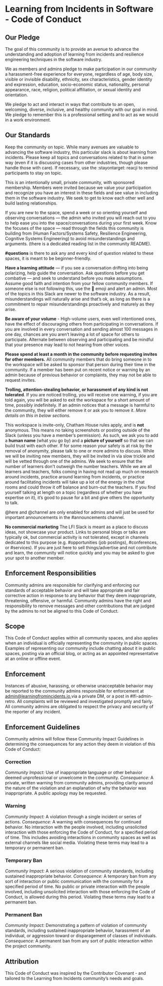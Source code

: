 # Learning from Incidents in Software - Code of Conduct

## Our Pledge

The goal of this community is to provide an avenue to advance the understanding and adoption of learning from incidents and resilience engineering techniques in the
software industry.

We as members and admins pledge to make participation in our community a harassment-free experience for everyone, regardless of age, body size, visible or invisible disability, ethnicity, sex characteristics, gender identity and expression, education, socio-economic status, nationality, personal appearance, race, religion, political affiliation, or sexual identity and orientation.

We pledge to act and interact in ways that contribute to an open, welcoming, diverse, inclusive, and healthy community with our goal in mind. We pledge to remember this is a professional setting and to act as we would in a work environment.

## Our Standards

Keep the community on topic. While many avenues are valuable to advancing the software industry, this particular slack is about learning from incidents. Please keep all topics and conversations related to that in some way (even if it is discussing cases from other industries, though please handle those with care). If necessary, use the :stayontarget: reacji to remind participants to stay on topic.

This is an intentionally small, private community, with sponsored membership. Members were invited because we value your participation and recognize you have an interest in these fields and see value in including them in the software industry. We seek to get to know each other well and build lasting relationships.

If you are new to the space, spend a week or so orienting yourself and observing conversations — the admin who invited you will reach out to you to help ease you into
the space/conversations during your first week. Know the focuses of the space — read through the fields this community is building from (Human Factors/Systems Safety, Resilience Engineering, Cognitive Systems Engineering) to avoid misunderstandings and arguments. (there is a dedicated reading list in the community README).

**#questions** is there to ask any and every kind of question related to these spaces, it is meant to be beginner-friendly.

**Have a learning attitude** — if you see a conversation drifting into being polarizing, help guide the conversation. Ask questions before you get combative — and seek to understand before you make assumptions. Assume good faith and intention from your fellow community members. If someone else is not following this, use the :red_circle: emoji and alert an admin. Most of the topics in this Slack are newer to the software industry. As a result, misunderstandings will naturally arise and that’s ok, as long as there is a commitment to repair misunderstandings proactively and maturely as they arise.

**Be aware of your volume** - High-volume users, even well intentioned ones, have the effect of discouraging others from participating in conversations. If you are involved in every conversation and sending almost 100 messages in one day, chances are you aren’t leaving a lot of space for others to participate. Alternate between observing and participating and be mindful that your presence may lead to not hearing from other voices.

**Please spend at least a month in the community before requesting invites for other members.** All community members that do bring someone in to the workspace will be asked to sponsor that person during their time in the community. If a member has been put on recent notice or warning by an admin because of previous behavior or complaints, they may not be able to request invites.

**Trolling, attention-stealing behavior, or harassment of any kind is not tolerated**. If you are noticed trolling, you will receive one warning, if you are told again, you will be asked to exit the workspace for a short amount of time, possibly indefinitely. If an admin notices that a message is harmful to the community, they will either remove it or ask you to remove it. _More details on this in below sections._

This workspace is invite-only, Chatham House rules apply, and is **not** anonymous. This means no taking screenshots or posting outside of the Slack (unless you have a member’s permission). As such, we ask you to add a **human name** (what you go by) and a **picture of yourself** so that we can build trust with each other. If for some reason your safety is at risk by the removal of anonymity, please talk to one or more admins to discuss. While we will be inviting new members, they will be invited in via slow trickle and will be vetted through one of the admins. We seek to ensure that the number of learners don't outweigh the number teachers. While we are all learners and teachers, folks coming in having not read up much on research around incidents, practice around learning from incidents, or practice around facilitating incidents will take up a lot of the energy in the chat rooms and could throw it off balance and burn-out the teachers. If you find yourself talking at length on a
topic (regardless of whether you have expertise on it), it’s good to pause for a bit and give others the opportunity to talk.

@here and @channel are only enabled for admins and will just be used for important announcements in the #announcements channel.

**No commercial marketing**
The LFI Slack is meant as a place to discuss ideas, not showcase your product. Links to personal blogs or talks are typically ok, but commercial activity is not tolerated, except in channels dedicated to this purpose ​(e.g. #opportunities (job postings), #conferences, or #services). If you are just here to sell things/advertise and not contribute and learn, the community will notice quickly and you may be asked to give your spot to another member.

## Enforcement Responsibilities

Community admins are responsible for clarifying and enforcing our standards of acceptable behavior and will take appropriate and fair corrective action in response to any behavior that they deem inappropriate, threatening, offensive, or harmful. Community admins have the right and responsibility to remove messages and other contributions that are judged by the admins to not be aligned to this Code of Conduct.

## Scope

This Code of Conduct applies within all community spaces, and also applies when an individual is officially representing the community in public spaces. Examples of representing our community include chatting about it in public spaces, posting via an official blog, or acting as an appointed representative at an online or offline event.

## Enforcement

Instances of abusive, harassing, or otherwise unacceptable behavior may be reported to the community admins responsible for enforcement at admin@learningfromincidents.io​, ​via a private DM, or a post in #lfi-admin-retro. All complaints will be reviewed and investigated promptly and fairly. All community admins are obligated to respect the privacy and security of the reporter of any incident.

## Enforcement Guidelines

Community admins will follow these Community Impact Guidelines in determining the consequences for any action they deem in violation of this Code of Conduct:

### Correction

*Community Impact:* Use of inappropriate language or other behavior deemed unprofessional or unwelcome in the community.
*Consequence:* A private, written warning from community admins, providing clarity around the nature of the violation and an explanation of why the behavior was inappropriate. A public apology may be requested.

### Warning

*Community Impact:* A violation through a single incident or series of actions.
*Consequence:* A warning with consequences for continued behavior. No interaction with the people involved, including unsolicited interaction with those enforcing the Code of Conduct, for a specified period of time. This includes avoiding interactions in community spaces as well as external channels like social media. Violating these terms may lead to a temporary or permanent ban.

### Temporary Ban

*Community Impact:* A serious violation of community standards, including sustained inappropriate behavior.
*Consequence:* A temporary ban from any sort of interaction or public communication with the community for a specified period of time. No public or private interaction with the people involved, including unsolicited interaction with those enforcing the Code of Conduct, is allowed during this period. Violating these terms may lead to a permanent ban.

### Permanent Ban

*Community Impact:* Demonstrating a pattern of violation of community standards, including sustained inappropriate behavior, harassment of an individual, or aggression toward or disparagement of classes of individuals.
*Consequence:* A permanent ban from any sort of public interaction within the project community.

## Attribution

This Code of Conduct was inspired by the ​Contributor Covenant​ - and tailored to the Learning from Incidents community’s needs and goals.
